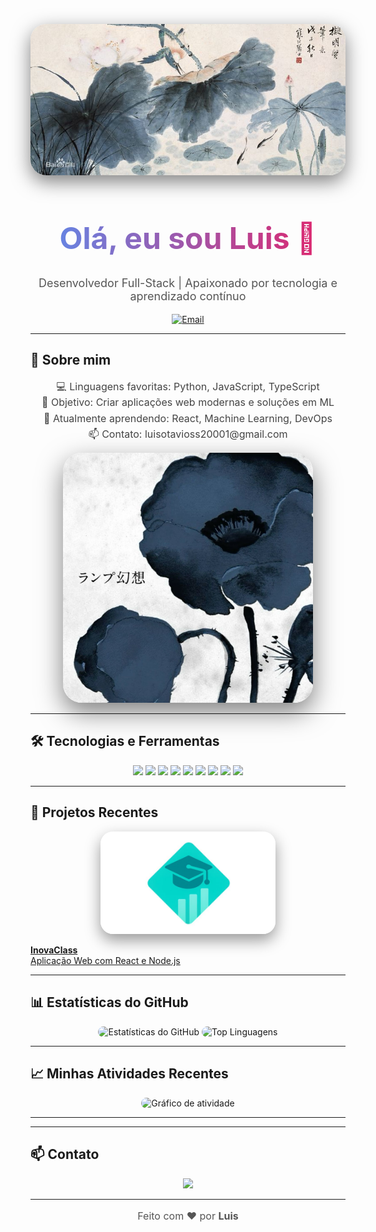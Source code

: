 <p align="center">
  <img src="assets/banner.jpg" alt="Banner do Perfil" width="900" style="border-radius:25px; box-shadow: 0px 10px 30px rgba(0,0,0,0.5);"/>
</p>

<h1 align="center" style="background: linear-gradient(90deg, #5A8DEE, #E91E63); -webkit-background-clip: text; color: transparent; font-size:48px; font-weight:bold;">
  Olá, eu sou Luis 👋
</h1>
<p align="center" style="font-size:18px; color:#555;">Desenvolvedor Full-Stack | Apaixonado por tecnologia e aprendizado contínuo</p>

<p align="center">
  <a href="mailto:luisotavioss20001@gmail.com">
    <img src="https://img.shields.io/badge/Email-D14836?style=for-the-badge&logo=gmail&logoColor=white" alt="Email"/>
  </a>
</p>

---

## 🌱 Sobre mim
<p align="center" style="font-size:16px; color:#444; max-width:700px; line-height:1.6;">
💻 Linguagens favoritas: Python, JavaScript, TypeScript  <br/>
🎯 Objetivo: Criar aplicações web modernas e soluções em ML  <br/>
🌱 Atualmente aprendendo: React, Machine Learning, DevOps  <br/>
📫 Contato: luisotavioss20001@gmail.com
</p>

<p align="center" style="margin-bottom:12px;">
  <img src="assets/foto.jpg" alt="foto da rosa azul" width="400" style="border-radius:30px; box-shadow: 0px 15px 40px rgba(0,0,0,0.5);"/>
</p>

---

## 🛠 Tecnologias e Ferramentas
<p align="center">
  <img src="https://img.shields.io/badge/Python-5A8DEE?style=for-the-badge&logo=python&logoColor=white"/>
  <img src="https://img.shields.io/badge/JavaScript-F7DF1E?style=for-the-badge&logo=javascript&logoColor=black"/>
  <img src="https://img.shields.io/badge/TypeScript-3178C6?style=for-the-badge&logo=typescript&logoColor=white"/>
  <img src="https://img.shields.io/badge/React-61DAFB?style=for-the-badge&logo=react&logoColor=white"/>
  <img src="https://img.shields.io/badge/Node.js-3C873A?style=for-the-badge&logo=node.js&logoColor=white"/>
  <img src="https://img.shields.io/badge/Express-8E44AD?style=for-the-badge&logo=express&logoColor=white"/>
  <img src="https://img.shields.io/badge/SQL-3498DB?style=for-the-badge&logo=mysql&logoColor=white"/>
  <img src="https://img.shields.io/badge/Git-F1502F?style=for-the-badge&logo=git&logoColor=white"/>
  <img src="https://img.shields.io/badge/Docker-2496ED?style=for-the-badge&logo=docker&logoColor=white"/>
</p>

---

## 🚀 Projetos Recentes
<p align="center">
  <a href="https://github.com/LuisSarache/InovaClass-frontEnd" title="InovaClass: Aplicação Web com React e Node.js">
    <img src="assets/iinovaclass.png" alt="InovaClass" width="280" style="border-radius:20px; box-shadow: 0px 10px 25px rgba(0,0,0,0.4);"/>
    <p><b>InovaClass</b><br/>Aplicação Web com React e Node.js</p>
  </a>

---

## 📊 Estatísticas do GitHub
<p align="center">
  <img src="https://github-readme-stats.vercel.app/api?username=LuisSarache&show_icons=true&theme=radical" alt="Estatísticas do GitHub" style="border-radius:15px;"/>
  <img src="https://github-readme-stats.vercel.app/api/top-langs/?username=LuisSarache&layout=compact&theme=radical" alt="Top Linguagens" style="border-radius:15px;"/>
</p>

---

## 📈 Minhas Atividades Recentes
<p align="center">
  <img src="https://github-readme-activity-graph.vercel.app/graph?username=LuisSarache&theme=react-dark&area=true" alt="Gráfico de atividade" style="border-radius:20px;"/>
</p>

---

---

## 📫 Contato
<p align="center">
  <a href="mailto:luisotavioss20001@gmail.com">
    <img src="https://img.shields.io/badge/Email-Email-D14836?style=for-the-badge&logo=gmail&logoColor=white"/>
  </a>
</p>

---

<p align="center" style="font-size:16px; color:#555;">
  Feito com ❤️ por <b>Luis</b>
</p>
